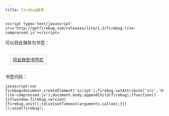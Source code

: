 ```yaml
---
title: Firebug脚本
---
```


```
<script type='text/javascript' src='http://getfirebug.com/releases/lite/1.2/firebug-lite-compressed.js'></script>
```

可以将此保存为书签：

<a href="javascript:var firebug=document.createElement('script');firebug.setAttribute('src','http://getfirebug.com/releases/lite/1.2/firebug-lite-compressed.js');document.body.appendChild(firebug);(function(){if(window.firebug.version){firebug.init();}else{setTimeout(arguments.callee);}})();void(firebug);" style="display: inline-block; border: 1px solid #CCC; padding: 4px 8px; margin: 15px; cursor: move;" draggable='true'>将此拖到书签栏</a>

书签代码：

```
javascript:var firebug=document.createElement('script');firebug.setAttribute('src','http://getfirebug.com/releases/lite/1.2/firebug-lite-compressed.js');document.body.appendChild(firebug);(function(){if(window.firebug.version){firebug.init();}else{setTimeout(arguments.callee);}})();void(firebug);
```